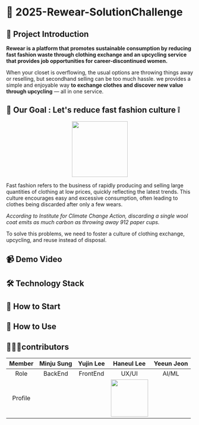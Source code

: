 # 👕 2025-Rewear-SolutionChallenge

## 📢 Project Introduction
**Rewear is a platform that promotes sustainable consumption by reducing fast fashion waste through clothing exchange and an upcycling service that provides job opportunities for career-discontinued women.**

When your closet is overflowing, the usual options are throwing things away or reselling, but secondhand selling can be too much hassle. we provides a simple and enjoyable way **to exchange clothes and discover new value through upcycling** — all in one service.

## 📌 Our Goal : Let's reduce fast fashion culture ❕
<p align = "center">
<img src= "https://github.com/user-attachments/assets/34ed7575-bd87-4ca4-a73a-752f49d53087" width="150" height="150"/>
</p>

Fast fashion refers to the business of rapidly producing and selling large quantities of clothing at low prices, quickly reflecting the latest trends. This culture encourages easy and excessive consumption, often leading to clothes being discarded after only a few wears. 

*According to Institute for Climate Change Action, discarding a single wool coat emits as much carbon as throwing away 912 paper cups.*

To solve this problems, we need to foster a culture of clothing exchange, upcycling, and reuse instead of disposal.

## 📹 Demo Video

## 🛠 Technology Stack

## 📱 How to Start

## 👗 How to Use

## 👩🏻‍💻contributors

|Member| Minju Sung | Yujin Lee | Haneul Lee | Yeeun Jeon |
|:--:|:--:|:--:|:--:|:--:|
|Role| BackEnd | FrontEnd | UX/UI | AI/ML |
|Profile|      |         | <img src= "https://github.com/user-attachments/assets/c86d20f1-1d8d-4442-a786-46b3a666f68f" width="100" height="100"/>  |                       |

